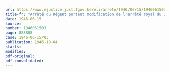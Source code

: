 ```yaml
---
url: https://www.ejustice.just.fgov.be/eli/arrete/1946/06/15/1946061503/justel
title-fr: "Arrêté du Régent portant modification de l'arrêté royal du 25 août 1937 relatif à l'organisation de cours de langue française dans les communes des cantons de l'Est"
date: 1946-06-15
source:
number: 1946061503
page: 888888
case: 1946-06-15/03
publication: 1946-10-04
starts:
modifies:
pdf-original:
pdf-consolidated:
---
```


